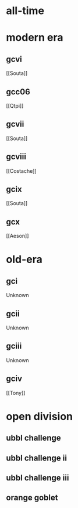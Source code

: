 # all-time

# modern era

## gcvi

[[Souta]]

## gcc06

[[Qtpi]]

## gcvii

[[Souta]]

## gcviii

[[Costache]]

## gcix

[[Souta]]

## gcx

[[Aeson]]

# old-era

## gci

Unknown

## gcii

Unknown

## gciii

Unknown

## gciv

[[Tony]]

# open division

## ubbl challenge

## ubbl challenge ii

## ubbl challenge iii

## orange goblet